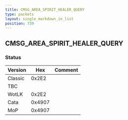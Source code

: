 ```yaml
---
title: CMSG_AREA_SPIRIT_HEALER_QUERY
type: packets
layout: single_markdown_in_list
position: 739
---
```


## CMSG_AREA_SPIRIT_HEALER_QUERY

### Status

Version    | Hex        | Comment
---------- | ---------- | ---------- 
Classic    | 0x2E2      | 
TBC        |            |
WotLK      | 0x2E2      | 
Cata       | 0x4907     | 
MoP        | 0x4907     | 